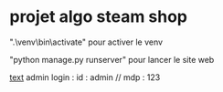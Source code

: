 # projet algo steam shop
 
".\venv\bin\activate" pour activer le venv

"python manage.py runserver" pour lancer le site web

[text](http://127.0.0.1:8000/admin/)
admin login : id : admin // mdp : 123
